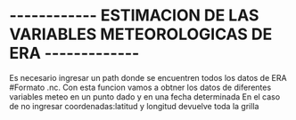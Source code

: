 
# ------------ ESTIMACION DE LAS VARIABLES METEOROLOGICAS DE ERA   -------------     
Es necesario ingresar un path donde se encuentren todos los datos de ERA 
#Formato .nc.
Con esta funcion vamos a obtner los datos de diferentes variables meteo en un 
punto dado y en una fecha determinada
En el caso de no ingresar coordenadas:latitud y longitud devuelve toda la grilla

